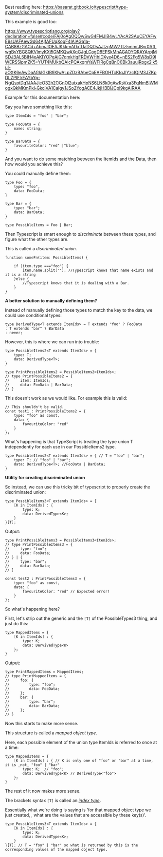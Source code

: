 
Best reading here: 
https://basarat.gitbook.io/typescript/type-system/discriminated-unions 

This example is good too: 

https://www.typescriptlang.org/play?declaration=false#code/FAj0oAgOQQwSwG4FMJIB4wLYAcA2SAuCEYAFwE9sUAFAewGd64AjfAFUqXogF4IAiAGa1a-CAB8BzGACd+AbmJlOEAJKkkmADxtUaDQDsAJtzqMW7Ttz5mmrJByr0AfLwgBvYBG8QKVImyKXj5GMKQwAXqGJgLCogD8EPSkMnAGAOYQRAYArpjMSDJBAL5BIH4oAKIYOPgAjG7qmkHgFRDVWHhIDXye4D6+nES2Fg5W8sD9IWERSSlpmZK5+YUT4MUkbQAicPQAxqmYaWFIRgCqBnC0Bk3auujRpgx2lk5uI-aOXK6eAwDaAGkIGkIB9XlwALpZDzBAbeCpEAFBOHTcKIqJIYzcIQiMSJZKpDLZPIFIrEAYbYp-NgQsptDq1JAAJjcO32h2OGnOl2utxakHpNS6LN6k0gAwRsVxa3FqNmBIWMogxQkMKmPkl-GkciVA1CaIgy1JSo2YogACE4JkjHBBIJCpi9kgAIRAA


Example for this documentation here: 

Say you have something like this: 


```
type ItemIds = "foo" | "bar"; 

type FooData = {
    name: string; 
}

type BarData = {
    favouriteColor: "red" |"blue"; 
}

```

And you want to do some matching between the ItemIds and the Data, then how would you achieve this? 


You could manually define them: 

```
type Foo = {
    type: "foo", 
    data: FooData; 
}

type Bar = {
    type: "bar"; 
    data: BarData; 
}

type PossibleItems = Foo | Bar; 

```

Then Typescript is smart enough to _discriminate_ between these types, and figure what the other types are. 

This is called a _discriminated union_. 

```
function someFn(item: PossibleItems) {

    if (item.type ==="foo") {
        item.name.split(''); //Typescript knows that name exists and it is a string
    }else {
        //Typescript knows that it is dealing with a Bar. 
    }
}
```

**A better solution to manually defining them?** 

Instead of manually defining those types to match the key to the data, we could use conditional types: 

```
type DerivedType<T extends ItemIds> = T extends "foo" ? FooData 
: T extends "bar" ? BarData
: never; 
```

However, this is where we can run into trouble: 

```
type PossibleItems2<T extends ItemIds> = {
    type: T; 
    data: DerivedType<T>; 
}

type PrintPossibleItems2 = PossibleItems2<ItemIds>; 
// type PrintPossibleItems2 = {
//     item: ItemIds;
//     data: FooData | BarData;
// }
```

This doesn't work as we would like. For example this is valid: 

```
// This shouldn't be valid.
const test1 : PrintPossibleItems2 = {
    type: "foo" as const, 
    data: {
        favouriteColor: "red"
    }
}; 
```

What's happening is that TypeScript is treating the type union T independently for each use in our PossibleItems2 type. 

```
type PossibleItems2<T extends ItemIds> = { // T = "foo" | "bar"; 
    type: T; // "foo" | "bar"; 
    data: DerivedType<T>; //FooData | BarData; 
}
```


**Utility for creating discriminated union**

So instead, we can use this tricky bit of typescript to properly create the discriminated union: 


```
type PossibleItems3<T extends ItemIds> = {
    [K in ItemIds] : {
        type: K; 
        data: DerivedType<K>;  
    }
}[T]; 
```

Output:

```
type PrintPossibleItems3 = PossibleItems3<ItemIds>; 
// type PrintPossibleItems3 = {
//     type: "foo";
//     data: FooData;
// } | {
//     type: "bar";
//     data: BarData;
// }

const test2 : PrintPossibleItems3 = {
    type: "foo" as const, 
    data: {
        favouriteColor: "red" // Expected error!
    }
}; 
```


So what's happening here? 

First, let's strip out the generic and the `[T]` of the PossibleTypes3 thing, and just do this: 


```
type MappedItems = {
    [K in ItemIds] : {
        type: K; 
        data: DervivedType<K>
    }; 
}

```

Output: 

```
type PrintMappedItems = MappedItems; 
// type PrintMappedItems = {
//     foo: {
//         type: "foo";
//         data: FooData;
//     };
//     bar: {
//         type: "bar";
//         data: BarData;
//     };
// }
```

Now this starts to make more sense. 

This structure is called a _mapped object type_. 

Here, each possible element of the union type ItemIds is referred to once at a time: 

```
type MappedItems = {
    [K in ItemIds] : { // K is only one of "foo" or "bar" at a time, it is _not_ "foo" | "bar"
        type: K;  // "foo"; 
        data: DervivedType<K> // DerivedType<"foo">
    }; 
}
```

The rest of it now makes more sense. 

The brackets syntax `[T]` is called an [_index type_](https://www.typescriptlang.org/docs/handbook/advanced-types.html#index-types). 

Essentially what we're doing is saying is 'for that mapped object type we just created, , what are the values that are accessible by these key(s)'. 

```
type PossibleItems3<T extends ItemIds> = {
    [K in ItemIds] : {
        type: K; 
        data: DerivedType<K>;  
    }
}[T]; // T = "foo" | "bar" so what is returned by this is the corresponding values of the mapped object type. 
```

